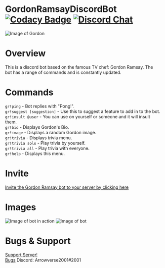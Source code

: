 # GordonRamsayDiscordBot [![Codacy Badge](https://app.codacy.com/project/badge/Grade/32298563e6cb46ae95461d059061a221)](https://www.codacy.com/gh/Arrowerse2001/GordonRamsayDiscordBot/dashboard?utm_source=github.com&amp;utm_medium=referral&amp;utm_content=Arrowerse2001/GordonRamsayDiscordBot&amp;utm_campaign=Badge_Grade) [![Discord Chat](https://img.shields.io/discord/308323056592486420.svg)](https://discord.gg/X7na2Sx)

![Image of Gordon](https://i.pinimg.com/564x/bc/96/a2/bc96a2c878fe6ec50e66749b115ae7fb.jpg)

# Overview
This is a discord bot based on the famous TV chef: Gordon Ramsay. The bot has a range of commands and is constantly updated.

# Commands
`gr!ping` - Bot replies with "Pong!".  
`gr!suggest [suggestion]` - Use this to suggest a feature to add in to the bot.  
``gr!insult @user`` - You can use on yourself or someone and it will insult them.  
``gr!bio`` - Displays Gordon's Bio.  
``gr!image`` - Displays a random Gordon image.  
``gr!trivia`` - Displays trivia menu.  
``gr!trivia solo`` - Play trivia by yourself.  
``gr!trivia all`` - Play trivia with everyone.  
``gr!help`` - Displays this menu.  

# Invite
[Invite the Gordon Ramsay bot to your server by clicking here](https://discord.com/api/oauth2/authorize?client_id=487596701947789322&permissions=67501120&scope=bot)

# Images
![Image of bot in action](https://i.imgur.com/DQAHMjd.png)
![Image of bot](https://i.imgur.com/1dBz09e.png)

# Bugs & Support
[Support Server!](https://discord.gg/X7na2Sx)  
[Bugs](https://github.com/Arrowerse2001/GordonRamsayDiscordBot/issues)
Discord: Arrowverse2001#2001
